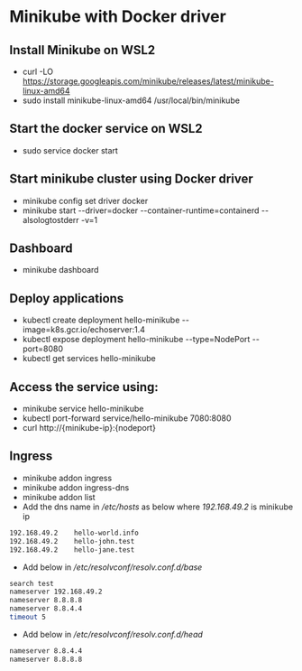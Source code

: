 # Minikube with Docker driver

## Install Minikube on WSL2

- curl -LO https://storage.googleapis.com/minikube/releases/latest/minikube-linux-amd64
- sudo install minikube-linux-amd64 /usr/local/bin/minikube

## Start the docker service on WSL2

- sudo service docker start

## Start minikube cluster using Docker driver

- minikube config set driver docker
- minikube start --driver=docker --container-runtime=containerd --alsologtostderr -v=1

## Dashboard

- minikube dashboard

## Deploy applications

- kubectl create deployment hello-minikube --image=k8s.gcr.io/echoserver:1.4
- kubectl expose deployment hello-minikube --type=NodePort --port=8080
- kubectl get services hello-minikube

## Access the service using:
- minikube service hello-minikube 
- kubectl port-forward service/hello-minikube 7080:8080
- curl http://{minikube-ip}:{nodeport}

## Ingress

- minikube addon ingress
- minikube addon ingress-dns
- minikube addon list
- Add the dns name in */etc/hosts* as below where *192.168.49.2* is minikube ip

```sh
192.168.49.2    hello-world.info
192.168.49.2    hello-john.test
192.168.49.2    hello-jane.test
```

- Add below in */etc/resolvconf/resolv.conf.d/base*

```sh
search test
nameserver 192.168.49.2
nameserver 8.8.8.8
nameserver 8.8.4.4
timeout 5
```

- Add below in */etc/resolvconf/resolv.conf.d/head*

```sh
nameserver 8.8.4.4
nameserver 8.8.8.8
```




